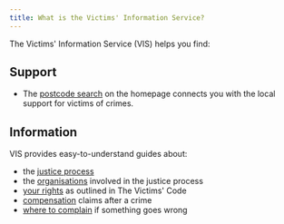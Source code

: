 ```yaml
---
title: What is the Victims' Information Service?
---
```


The Victims' Information Service (VIS) helps you find:

## Support

* The [postcode search](index.html) on the homepage connects you with the local support for victims of crimes.

## Information
VIS provides easy-to-understand guides about:
* the [justice process](justice-process.html)
* the [organisations](organisations.html) involved in the justice process
* [your rights](your-rights.html) as outlined in The Victims' Code
* [compensation](compensation.html) claims after a crime
* [where to complain](complaining.html) if something goes wrong


